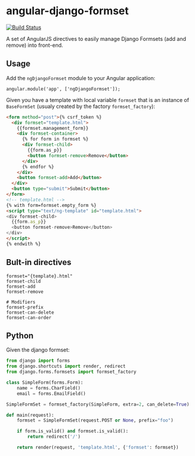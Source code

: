 angular-django-formset
======================

[![Build Status](https://travis-ci.org/hilios/angular-django-formsets.png?branch=master)](https://travis-ci.org/hilios/angular-django-formsets)

A set of AngularJS directives to easily manage Django Formsets (add and remove) into front-end.

## Usage

Add the `ngDjangoFormset` module to your Angular application:

```
angular.module('app', ['ngDjangoFormset']);
```

Given you have a template with local variable `formset` that is an instance of `BaseFormSet` (usualy created by the factory `formset_factory`):

```html
<form method="post">{% csrf_token %}
  <div formset="template.html">
    {{formset.management_form}}
    <div formset-container>
      {% for form in formset %}
      <div formset-child>
        {{form.as_p}}
        <button formset-remove>Remove</button>
      </div>
      {% endfor %}
    </div>
    <button formset-add>Add</button>
  </div>
  <button type="submit">Submit</button>
</form>
<!-- template.html -->
{% with form=formset.empty_form %}
<script type="text/ng-template" id="template.html">
<div formset-child>
  {{form.as_p}}
  <button formset-remove>Remove</button>
</div>
</script>
{% endwith %}
```

## Bult-in directives

```
formset="{template}.html"
formset-child
formset-add
formset-remove

# Modifiers
formset-prefix
formset-can-delete
formset-can-order
```

## Python

Given the django formset:

```python
from django import forms
from django.shortcuts import render, redirect
from django.forms.formsets import formset_factory

class SimpleForm(forms.Form):
    name = forms.CharField()
    email = forms.EmailField()

SimpleFormSet = formset_factory(SimpleForm, extra=2, can_delete=True)

def main(request):
    formset = SimpleFormSet(request.POST or None, prefix="foo")

    if form.is_valid() and formset.is_valid():
        return redirect('/')

    return render(request, 'template.html', {'formset': formset})
```
